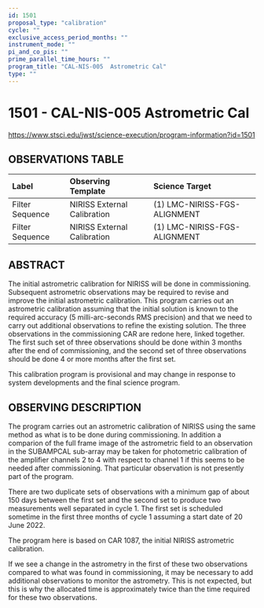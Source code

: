 ```yaml
---
id: 1501
proposal_type: "calibration"
cycle: ""
exclusive_access_period_months: ""
instrument_mode: ""
pi_and_co_pis: ""
prime_parallel_time_hours: ""
program_title: "CAL-NIS-005  Astrometric Cal"
type: ""
---
```

# 1501 - CAL-NIS-005  Astrometric Cal
https://www.stsci.edu/jwst/science-execution/program-information?id=1501
## OBSERVATIONS TABLE
| Label          | Observing Template          | Science Target                     |
| :------------- | :-------------------------- | :--------------------------------- |
| Filter Sequence | NIRISS External Calibration | (1) LMC-NIRISS-FGS-ALIGNMENT |
| Filter Sequence | NIRISS External Calibration | (1) LMC-NIRISS-FGS-ALIGNMENT |

## ABSTRACT

The initial astrometric calibration for NIRISS will be done in commissioning. Subsequent astrometric observations may be required to revise and improve the initial astrometric calibration. This program carries out an astrometric calibration assuming that the initial solution is known to the required accuracy (5 milli-arc-seconds RMS precision) and that we need to carry out additional observations to refine the existing solution. The three observations in the commissioning CAR are redone here, linked together. The first such set of three observations should be done within 3 months after the end of commissioning, and the second set of three observations should be done 4 or more months after the first set.

This calibration program is provisional and may change in response to system developments and the final science program.

## OBSERVING DESCRIPTION

The program carries out an astrometric calibration of NIRISS using the same method as what is to be done during commissioning. In addition a comparion of the full frame image of the astrometric field to an observation in the SUBAMPCAL sub-array may be taken for photometric calibration of the amplifier channels 2 to 4 with respect to channel 1 if this seems to be needed after commissioning. That particular observation is not presently part of the program.

There are two duplicate sets of observations with a minimum gap of about 150 days between the first set and the second set to produce two measurements well separated in cycle 1. The first set is scheduled sometime in the first three months of cycle 1 assuming a start date of 20 June 2022.

The program here is based on CAR 1087, the initial NIRISS astrometric calibration.

If we see a change in the astrometry in the first of these two observations compared to what was found in commissioning, it may be necessary to add additional observations to monitor the astrometry. This is not expected, but this is why the allocated time is approximately twice than the time required for these two observations.